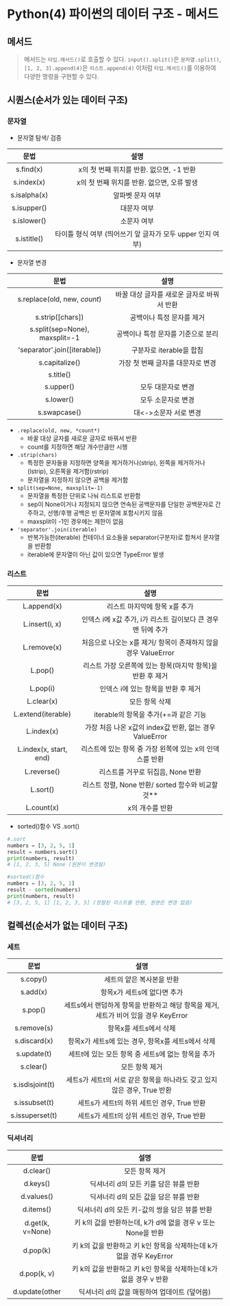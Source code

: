 # Python(4) 파이썬의 데이터 구조 - 메서드
## 메서드
> 메서드는 `타입.메서드()`로 호출할 수 있다.
> `input().split()`은 `문자열.split()`, `[1, 2, 3].append(4)`은 `리스트.append(4)` 이처럼 `타입.메서드()`를 이용하여 다양한 명령을 구현할 수 있다.

## 시퀀스(순서가 있는 데이터 구조)
### 문자열

- 문자열 탐색/ 검증

| 문법           | 설명                         |
|:------------:|:--------------------------:|
| s.find(x)    | x의 첫 번째 위치를 반환. 없으면, -1 반환 |
| s.index(x)   | x의 첫 번째 위치를 반환. 없으면, 오류 발생 |
| s.isalpha(x) | 알파벳 문자 여부                  |
| s.isupper()  | 대문자 여부                     |
| s.islower()  | 소문자 여부                     |
| s.istitle()  |  타이틀 형식 여부 (띄어쓰기 앞 글자가 모두 upper 인지 여부)    |

- 문자열 변경

| 문법                              | 설명                       |
|:-------------------------------:|:------------------------:|
| s.replace(old, new, *count*)    | 바꿀 대상 글자를 새로운 글자로 바꿔서 반환 |
| s.strip([chars])                | 공백이나 특정 문자를 제거           |
|  s.split(sep=None), maxsplit=-1 | 공백이나 특정 문자를 기준으로 분리      |
|  'separator'.join([iterable])   | 구분자로 iterable을 합침        |
| s.capitalize()                  | 가장 첫 번째 글자를 대문자로 변경      |
|  s.title()                      |                          |
| s.upper()                       | 모두 대문자로 변경               |
|  s.lower()                      | 모두 소문자로 변경               |
| s.swapcase()                    | 대<->소문자 서로 변경            |
  - `.replace(old, new, *count*)`
    - 바꿀 대상 글자를 새로운 글자로 바꿔서 반환
    - count를 지정하면 해당 개수만큼만 시행
  - `.strip(chars)`
    - 특정한 문자들을 지정하면 양쪽을 제거하거나(strip), 왼쪽을 제거하거나(lstrip), 오른쪽을 제거함(rstrip)
    - 문자열을 지정하지 않으면 공백을 제거함
  - `split(sep=None, maxsplit=-1)`
    - 문자열을 특정한 단위로 나눠 리스트로 반환함
    - sep이 None이거나 지정되지 않으면 연속된 공백문자를 단일한 공백문자로 간주하고, 선행/후행 공백은 빈 문자열에 포함시키지 않음
    - maxsplit이 -1인 경우에는 제한이 없음
  - `'separator'.join(iterable)`
    - 반복가능한(iterable) 컨테이너 요소들을 separator(구분자)로 합쳐서 문자열을 반환함
    - iterable에 문자열이 아닌 값이 있으면 TypeError 발생

### 리스트
| 문법                     | 설명                                        |
|:----------------------:|:-----------------------------------------:|
| L.append(x)            | 리스트 마지막에 항목 x를 추가                         |
| L.insert(i, x)         | 인덱스 i에 x값 추가, i가 리스트 길이보다 큰 경우 맨 뒤에 추가    |
| L.remove(x)            | 처음으로 나오는 x를 제거/ 항목이 존재하지 않을 경우 ValueError |
| L.pop()                | 리스트 가장 오른쪽에 있는 항목(마지막 항목)을 반환 후 제거        |
| L.pop(i)               | 인덱스 i에 있는 항목을 반환 후 제거                     |
| L.clear(x)             | 모든 항목 삭제                                  |
| L.extend(iterable)     | iterable의 항목을 추가(+=과 같은 기능                |
| L.index(x)             | 가장 처음 나온 x값의 index값 반환, 없는 경우 ValueError  |
| L.index(x, start, end) | 리스트에 있는 항목 중 가장 왼쪽에 있는 x의 인덱스를 반환         |
| L.reverse()            | 리스트를 거꾸로 뒤집음, None 반환                     |
| L.sort()               | 리스트 정렬, None  반환/ sorted 함수와 비교할 것**      |
| L.count(x)             | x의 개수를 반환                                 |

  - sorted()함수 VS .sort()
  ```python
  #.sort
  numbers = [3, 2, 5, 1]
  result = numbers.sort()
  print(numbers, result)
  # [1, 2, 3, 5] None (원본이 변경됨)

  #sorted()함수
  numbers = [3, 2, 5, 1]
  result - sorted(numbers)
  print(numbers, result)
  # [3, 2, 5, 1] [1, 2, 3, 5] (정렬된 리스트를 반환, 원본은 변경 없음)
  ```

## 컬렉션(순서가 없는 데이터 구조)
### 세트
  | 문법 |            설명             |
| :----: | :-------------------------: |
|   s.copy()   |  세트의 얕은 복사본을 반환  |
|   s.add(x)   |  항목x가 세트s에 없다면 추가  |
|   s.pop()   |  세트s에서 랜덤하게 항목을 반환하고 해당 항목을 제거, 세트가 비어 있을 경우 KeyError  |
|   s.remove(s)   |  항목x를 세트s에서 삭제  |
|   s.discard(x)   |  항목x가 세트s에 있는 경우, 항목x를 세트s에서 삭제  |
|   s.update(t)   |  세트t에 있는 모든 항목 중 세트s에 없는 항목을 추가  |
|   s.clear()   |  모든 항목 제거  |
|   s.isdisjoint(t)   |   세트s가 세트t의 서로 같은 항목을 하나라도 갖고 있지 않은 경우, True 반환   |
|   s.issubset(t)   |  세트s가 세트t의 하위 세트인 경우, True 반환  |
|   s.issuperset(t)   |  세트s가 세트t의 상위 세트인 경우, True 반환  |

### 딕셔너리
| 문법               | 설명 |
|:----------------:|:--:|
| d.clear()        | 모든 항목 제거   |
| d.keys()         | 딕셔너리 d의 모든 키를 담은 뷰를 반환   |
| d.values()       | 딕셔너리 d의 모든 값을 담은 뷰를 반환   |
| d.items()        | 딕셔너리 d의 모든 키-값의 쌍을 담은 뷰를 반환   |
| d.get(k, v=None) | 키 k의 값을 반환하는데, k가 d에 없을 경우 v 또는 None을 반환   |
| d.pop(k)         | 키 k의 값을 반환하고 키 k인 항목을 삭제하는데 k가 없을 경우 KeyError   |
| d.pop(k, v)      | 키 k의 값을 반환하고 키 k인 항목을 삭제하는데 k가 없을 경우 v 반환   |
| d.update(other   | 딕셔너리 d의 값을 매핑하여 업데이트 (덮어씀)   |

